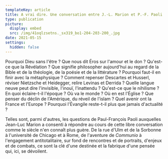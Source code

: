 ```yaml
---
templateKey: article
title: A vrai dire. Une conversation entre J.-L. Marion et P.-F. Paoli
type: publication
picture:
  display: embed
  src: /img/41oqlzsetns._sx319_bo1-204-203-200_.jpg
date: 2021-05-15
settings:
  hidden: false
---
```

Pourquoi Dieu sans l'être ? Que nous dit Éros sur l'amour et le don ? Qu'est-ce que la Révélation ? Que signifie philosopher aujourd'hui au regard de la Bible et de la théologie, de la poésie et de la littérature ? Pourquoi faut-il en finir avec la métaphysique ? Comment repenser Descartes et Husserl, réviser Nietzsche et Heidegger, relire Levinas et Derrida ? Quelle langue neuve peut dire l'invisible, l'inouï, l'inattendu ? Qu'est-ce que le nihilisme ? En quoi éclaire-t-il l'époque ? Où va le monde ? Où en est l'Église ? Que penser du déclin de l'Amérique, du réveil de l'islam ? Quel avenir ont la France et l'Europe ? Pourquoi l'Évangile reste-t-il plus que jamais d'actualité ?

Telles sont, parmi d'autres, les questions de Paul-François Paoli auxquelles Jean-Luc Marion a consenti à répondre au cours de cette libre conversation comme le siècle n'en connaît plus guère. De la rue d'Ulm et de la Sorbonne à l'université de Chicago et à Rome, de l'aventure de *Communio* à l'engagement antitotalitaire, sur fond de rencontres et de portraits, d'enjeux et de combats, ce sont la clé d'une destinée et la fabrique d'une pensée qui, ici, se dévoilent.